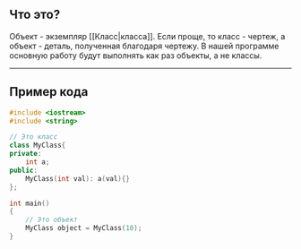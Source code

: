 ## Что это?
Объект - экземпляр [[Класс|класса]]. Если проще, то класс - чертеж, а объект - деталь, полученная благодаря чертежу. В нашей программе основную работу будут выполнять как раз объекты, а не классы.

---

## Пример кода
```cpp
#include <iostream>
#include <string>

// Это класс
class MyClass{
private:
	int a;
public:
	MyClass(int val): a(val){}
};

int main()
{
	// Это объект
	MyClass object = MyClass(10);
}
```